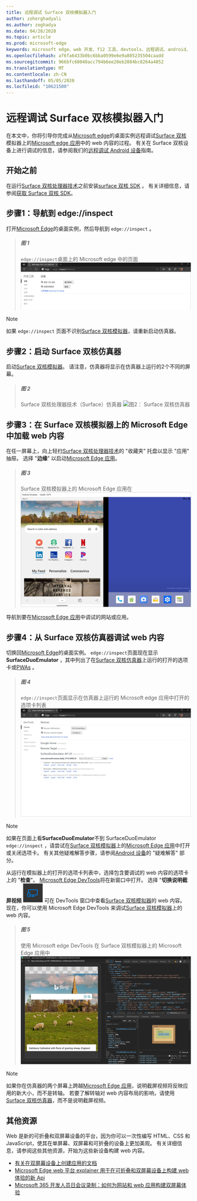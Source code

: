 ```yaml
---
title: 远程调试 Surface 双核模拟器入门
author: zoherghadyali
ms.author: zoghadya
ms.date: 04/28/2020
ms.topic: article
ms.prod: microsoft-edge
keywords: microsoft edge、web 开发、f12 工具、devtools、远程调试、android、surface 双核
ms.openlocfilehash: af6fa6433b0bc6bba0599e6e9a805235504caadd
ms.sourcegitcommit: 966bfc60040acc794b6ee20eb2084bc8264a4852
ms.translationtype: MT
ms.contentlocale: zh-CN
ms.lasthandoff: 05/05/2020
ms.locfileid: "10621500"
---
```

# 远程调试 Surface 双核模拟器入门

在本文中，你将引导你完成从[Microsoft edge][DesktopEdge]的桌面实例远程调试[Surface 双核][SurfaceDuo]模拟器上的[Microsoft edge 应用][AndroidEdge]中的 web 内容的过程。 有关在 Surface 双核设备上进行调试的信息，请参阅我们的[远程调试 Android 设备][RemoteDebuggingAndroid]指南。

## 开始之前

在运行[Surface 双核处理器技术][DuoEmulator]之前安装[surface 双核 SDK][DuoSdk] 。 有关详细信息，请参阅[获取 Surface 双核 SDK][DuoSdkdocs]。

## 步骤1：导航到 edge://inspect

打开[Microsoft Edge][DesktopEdge]的桌面实例，然后导航到 `edge://inspect` 。

> ##### 图 1  
> `edge://inspect`桌面上的 Microsoft edge 中的页面 ![ 桌面上的 microsoft edge 中的 edge://inspect 页面][ImageEdgeInspect]

> [!NOTE]
> 如果 `edge://inspect` 页面不识别[Surface 双核模拟器][DuoEmulator]，请重新启动仿真器。

## 步骤2：启动 Surface 双核仿真器

启动[Surface 双核模拟器][DuoEmulator]。 请注意，仿真器将显示在仿真器上运行的2个不同的屏幕。

> ##### 图 2
> Surface 双核处理器技术（Surface）仿真器 ![][ImageDuoEmulator]  

## 步骤3：在 Surface 双核模拟器上的 Microsoft Edge 中加载 web 内容

在任一屏幕上，向上轻扫[Surface 双核处理器技术][DuoEmulator]的 "收藏夹" 托盘以显示 "应用" 抽屉。 选择 "**边缘**" 以启动[Microsoft Edge 应用][AndroidEdge]。

> ##### 图 3
> Surface 双核模拟器上的 Microsoft Edge 应用在 ![ Surface 双核处理器技术上的 Microsoft edge 应用][ImageDuoEmulatorEdge]  

导航到要在[Microsoft Edge 应用][AndroidEdge]中调试的网站或应用。

## 步骤4：从 Surface 双核仿真器调试 web 内容 

切换回[Microsoft Edge][DesktopEdge]的桌面实例。 `edge://inspect`页面现在显示**SurfaceDuoEmulator** ，其中列出了在[Surface 双核仿真器][DuoEmulator]上运行的打开的选项卡或[PWAs][PwaDocs] 。

> ##### 图 4
> `edge://inspect`页面显示在仿真器上运行的 Microsoft edge 应用中打开的选项卡列表 ![ edge://inspect 页面显示在仿真器上运行的 microsoft edge 应用中打开的选项卡的列表][ImageEdgeInspectTargets]  

> [!NOTE]
> 如果在页面上看**SurfaceDuoEmulator**不到 SurfaceDuoEmulator `edge://inspect` ，请尝试在[Surface 双核模拟器][DuoEmulator]上的[Microsoft Edge 应用][AndroidEdge]中打开或关闭选项卡。 有关其他疑难解答步骤，请参阅[Android 设备][TroubleshootingAndroid]的 "疑难解答" 部分。

从运行在模拟器上的打开的选项卡列表中，选择包含要调试的 web 内容的选项卡上的 "**检查**"。 [Microsoft Edge DevTools][DevToolsDocs]将在新窗口中打开。 选择 "**切换说明截屏视频** ![ 切换" 说明截屏视频 ][ImageToggleScreencastIcon] 可在 DevTools 窗口中查看[Surface 双核模拟器][DuoEmulator]的 web 内容。 现在，你可以使用 Microsoft Edge DevTools 来调试[Surface 双核模拟器][DuoEmulator]上的 web 内容。

> ##### 图 5
> 使用 Microsoft edge DevTools 在 Surface 双核模拟器上的 Microsoft Edge 应用中 ![ 使用 Microsoft Edge DevTools 调试必应在 Surface 双核模拟器上的 Microsoft edge 应用中调试必应][ImageDevTools]  

> [!NOTE]
> 如果你在仿真器的两个屏幕上跨越[Microsoft Edge 应用][AndroidEdge]，说明截屏视频将反映应用的新大小，而不是转轴。 若要了解转轴对 web 内容布局的影响，请使用[Surface 双核仿真器][DuoEmulator]，而不是说明截屏视频。

## 其他资源

Web 是新的可折叠和双屏幕设备的平台，因为你可以一次性编写 HTML、CSS 和 JavaScript，使其在单屏幕、双屏幕和可折叠的设备上更加美观。 有关详细信息，请参阅这些其他资源，开始为这些新设备构建 web 内容。

- [有关在双屏幕设备上创建应用的文档][DualScreenDocs]
- [Microsoft Edge web 平台 explainer 用于在可折叠和双屏幕设备上构建 web 体验的新 Api][WebPlatformExplainer]
- [Microsoft 365 开发人员日会议录制：如何为网站和 web 应用构建双屏幕体验][DeveloperDay]

<!-- image links -->  
[ImageEdgeInspect]: /microsoft-edge/devtools-guide-chromium/media/remote-debugging-surface-duo-inspect-page.msft.png "图1：桌面上的 Microsoft Edge 中的 edge://inspect 页面"
[ImageDuoEmulator]: /microsoft-edge/devtools-guide-chromium/media/remote-debugging-surface-duo-emulator.msft.png "图2： Surface 双核仿真器"
[ImageDuoEmulatorEdge]: /microsoft-edge/devtools-guide-chromium/media/remote-debugging-surface-duo-emulator-edge.msft.png "图3： Surface 双核模拟器上的 Microsoft Edge 应用"
[ImageEdgeInspectTargets]: /microsoft-edge/devtools-guide-chromium/media/remote-debugging-surface-duo-inspect-page-with-targets.msft.png "图4： edge://inspect 页面显示在仿真器上运行的 Microsoft Edge 应用中打开的选项卡的列表"
[ImageToggleScreencastIcon]: images/toggle-screencast-icon.msft.png
[ImageDevTools]: /microsoft-edge/devtools-guide-chromium/media/remote-debugging-surface-duo-devtools.msft.png "图5：使用 Microsoft Edge DevTools 在 Surface 双核模拟器上的 Microsoft Edge 应用中调试 Bing"

<!-- links -->  
[RemoteDebuggingAndroid]: /microsoft-edge/devtools-guide-chromium/remote-debugging/index "远程调试 Android 设备入门"
[PwaDocs]: /microsoft-edge/progressive-web-apps-chromium/index "Windows 上的渐进式 Web 应用"
[DevToolsDocs]: /microsoft-edge/devtools-guide-chromium "Microsoft Edge （Chromium）开发人员工具"
[TroubleshootingAndroid]: /microsoft-edge/devtools-guide-chromium/remote-debugging/index#troubleshooting-devtools-is-not-detecting-the-android-device "疑难解答： DevTools 未检测到 Android 设备"

[AndroidEdge]: https://play.google.com/store/apps/details?id=com.microsoft.emmx "Microsoft Edge Android 应用"
[SurfaceDuo]: https://www.microsoft.com/surface/devices/surface-duo "介绍 Surface 双核"
[DesktopEdge]: https://www.microsoft.com/edge/ "新的 Microsoft Edge 简介"
[DuoEmulator]: https://docs.microsoft.com/dual-screen/android/use-emulator "使用 Surface 双核仿真器"
[DuoSdk]: https://www.microsoft.com/download/details.aspx?id=100847 "Surface 双核处理器技术 SDK 预览版本"
[DuoSdkDocs]: https://docs.microsoft.com/dual-screen/android/get-duo-sdk "获取 Surface 双核 SDK"
[DualScreenDocs]: https://docs.microsoft.com/dual-screen/ "为双屏幕设备创建应用"
[WebPlatformExplainer]: https://github.com/MicrosoftEdge/MSEdgeExplainers/blob/master/Foldables/explainer.md "针对折叠设备上的启发式体验的 Web 平台基元"
[DeveloperDay]: https://youtu.be/DXrZWsqXPVc "如何为网站和 web 应用构建双屏幕体验"
